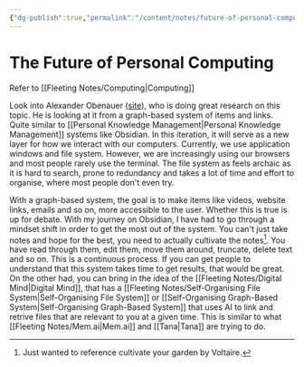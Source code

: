 ```yaml
---
{"dg-publish":true,"permalink":"/content/notes/future-of-personal-computing/","noteIcon":"2"}
---
```


# The Future of Personal Computing

Refer to [[Fleeting Notes/Computing\|Computing]]

Look into Alexander Obenauer ([site](https://alexanderobenauer.com/)), who is doing great research on this topic. He is looking at it from a graph-based system of items and links. Quite similar to [[Personal Knowledge Management\|Personal Knowledge Management]] systems like Obsidian. In this iteration, it will serve as a new layer for how we interact with our computers. Currently, we use application windows and file system. However, we are increasingly using our browsers and most people rarely use the terminal. The file system as feels archaic as it is hard to search, prone to redundancy and takes a lot of time and effort to organise, where most people don't even try. 

With a graph-based system, the goal is to make items like videos, website links, emails and so on, more accessible to the user. Whether this is true is up for debate. With my journey on Obsidian, I have had to go through a mindset shift in order to get the most out of the system. You can't just take notes and hope for the best, you need to actually cultivate the notes[^1]. You have read through them, edit them, move them around, truncate, delete text and so on. This is a continuous process. If you can get people to understand that this system takes time to get results, that would be great. On the other had, you can bring in the idea of the [[Fleeting Notes/Digital Mind\|Digital Mind]], that has a [[Fleeting Notes/Self-Organising File System\|Self-Organising File System]] or [[Self-Organising Graph-Based System\|Self-Organising Graph-Based System]] that uses AI to link and retrive files that are relevant to you at a given time. This is similar to what [[Fleeting Notes/Mem.ai\|Mem.ai]] and [[Tana\|Tana]] are trying to do.

[^1]: Just wanted to reference cultivate your garden by Voltaire. 